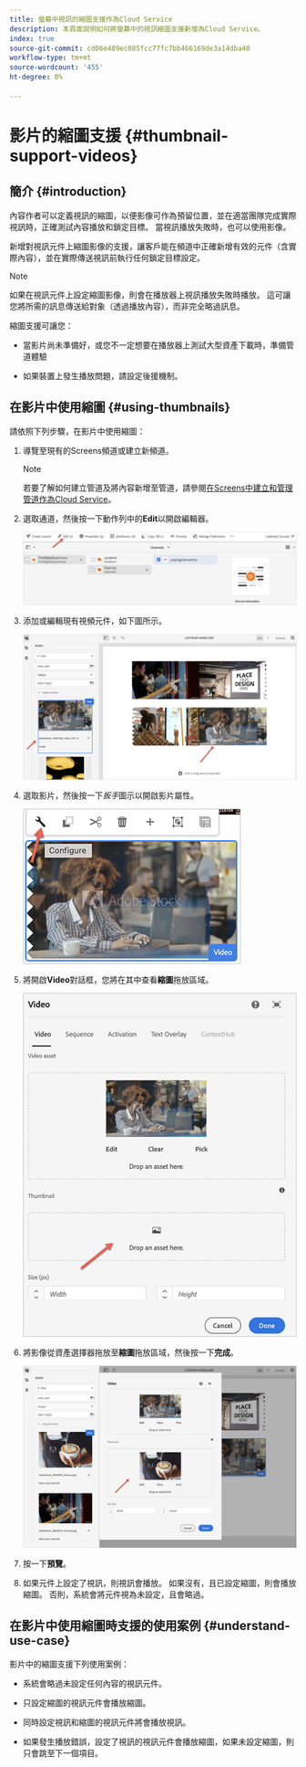 ```yaml
---
title: 螢幕中視訊的縮圖支援作為Cloud Service
description: 本頁面說明如何將螢幕中的視訊縮圖支援新增為Cloud Service。
index: true
source-git-commit: cd06e409ec085fcc77fc7bb466169de3a14dba40
workflow-type: tm+mt
source-wordcount: '455'
ht-degree: 0%

---
```



# 影片的縮圖支援 {#thumbnail-support-videos}

## 簡介 {#introduction}

內容作者可以定義視訊的縮圖，以便影像可作為預留位置，並在適當團隊完成實際視訊時，正確測試內容播放和鎖定目標。 當視訊播放失敗時，也可以使用影像。

新增對視訊元件上縮圖影像的支援，讓客戶能在頻道中正確新增有效的元件（含實際內容），並在實際傳送視訊前執行任何鎖定目標設定。

>[!NOTE]
>如果在視訊元件上設定縮圖影像，則會在播放器上視訊播放失敗時播放。 這可讓您將所需的訊息傳送給對象（透過播放內容），而非完全略過訊息。

縮圖支援可讓您：

* 當影片尚未準備好，或您不一定想要在播放器上測試大型資產下載時，準備管道體驗

* 如果裝置上發生播放問題，請設定後援機制。

## 在影片中使用縮圖 {#using-thumbnails}

請依照下列步驟，在影片中使用縮圖：

1. 導覽至現有的Screens頻道或建立新頻道。

   >[!NOTE]
   >若要了解如何建立管道及將內容新增至管道，請參閱[在Screens中建立和管理管道作為Cloud Service](https://experienceleague.adobe.com/docs/experience-manager-cloud-service/screens-as-cloud-service/create-content/creating-channels-screens-cloud.html?lang=en)。

1. 選取通道，然後按一下動作列中的&#x200B;**Edit**&#x200B;以開啟編輯器。

   ![](/help/screens-cloud/using-core-product-features/assets/thumbnail-1.png)

1. 添加或編輯現有視頻元件，如下圖所示。

   ![](/help/screens-cloud/using-core-product-features/assets/thumbnail-2.png)

1. 選取影片，然後按一下&#x200B;*扳手*&#x200B;圖示以開啟影片屬性。

   ![](/help/screens-cloud/using-core-product-features/assets/thumbnail-3.png)

1. 將開啟&#x200B;**Video**&#x200B;對話框，您將在其中查看&#x200B;**縮圖**&#x200B;拖放區域。

   ![](/help/screens-cloud/using-core-product-features/assets/thumbnail-4.png)

1. 將影像從資產選擇器拖放至&#x200B;**縮圖**&#x200B;拖放區域，然後按一下&#x200B;**完成**。

   ![](/help/screens-cloud/using-core-product-features/assets/thumbnail-5.png)

1. 按一下&#x200B;**預覽**。

1. 如果元件上設定了視訊，則視訊會播放。 如果沒有，且已設定縮圖，則會播放縮圖。 否則，系統會將元件視為未設定，且會略過。

## 在影片中使用縮圖時支援的使用案例 {#understand-use-case}

影片中的縮圖支援下列使用案例：

* 系統會略過未設定任何內容的視訊元件。

* 只設定縮圖的視訊元件會播放縮圖。

* 同時設定視訊和縮圖的視訊元件將會播放視訊。

* 如果發生播放錯誤，設定了視訊的視訊元件會播放縮圖，如果未設定縮圖，則只會跳至下一個項目。
